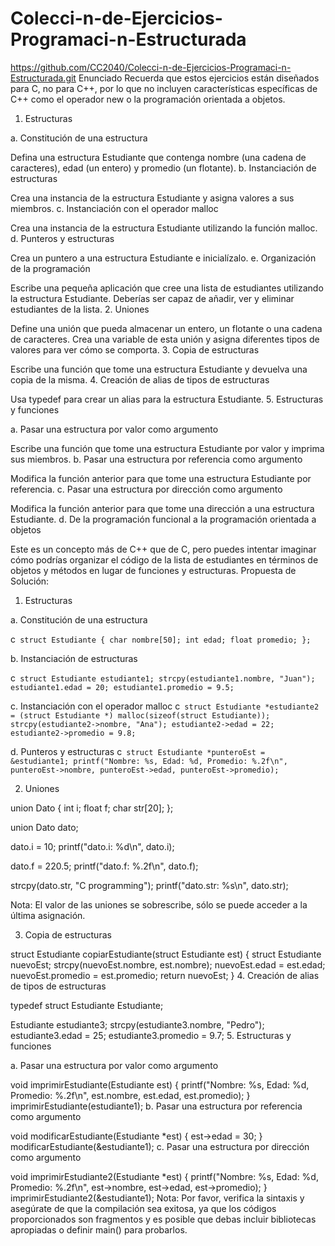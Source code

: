 # Colecci-n-de-Ejercicios-Programaci-n-Estructurada
https://github.com/CC2040/Colecci-n-de-Ejercicios-Programaci-n-Estructurada.git
Enunciado
Recuerda que estos ejercicios están diseñados para C, no para C++, por lo que no incluyen características específicas de C++ como el operador new o la programación orientada a objetos.

1. Estructuras

a. Constitución de una estructura

Defina una estructura Estudiante que contenga nombre (una cadena de caracteres), edad (un entero) y promedio (un flotante).
b. Instanciación de estructuras

Crea una instancia de la estructura Estudiante y asigna valores a sus miembros.
c. Instanciación con el operador malloc

Crea una instancia de la estructura Estudiante utilizando la función malloc.
d. Punteros y estructuras

Crea un puntero a una estructura Estudiante e inicialízalo.
e. Organización de la programación

Escribe una pequeña aplicación que cree una lista de estudiantes utilizando la estructura Estudiante. Deberías ser capaz de añadir, ver y eliminar estudiantes de la lista.
2. Uniones

Define una unión que pueda almacenar un entero, un flotante o una cadena de caracteres. Crea una variable de esta unión y asigna diferentes tipos de valores para ver cómo se comporta.
3. Copia de estructuras

Escribe una función que tome una estructura Estudiante y devuelva una copia de la misma.
4. Creación de alias de tipos de estructuras

Usa typedef para crear un alias para la estructura Estudiante.
5. Estructuras y funciones

a. Pasar una estructura por valor como argumento

Escribe una función que tome una estructura Estudiante por valor y imprima sus miembros.
b. Pasar una estructura por referencia como argumento

Modifica la función anterior para que tome una estructura Estudiante por referencia.
c. Pasar una estructura por dirección como argumento

Modifica la función anterior para que tome una dirección a una estructura Estudiante.
d. De la programación funcional a la programación orientada a objetos

Este es un concepto más de C++ que de C, pero puedes intentar imaginar cómo podrías organizar el código de la lista de estudiantes en términos de objetos y métodos en lugar de funciones y estructuras.
Propuesta de Solución:
1. Estructuras

a. Constitución de una estructura

c```
struct Estudiante {
    char nombre[50];
    int edad;
    float promedio;
};```

b. Instanciación de estructuras

c```
struct Estudiante estudiante1;
strcpy(estudiante1.nombre, "Juan");
estudiante1.edad = 20;
estudiante1.promedio = 9.5;```

c. Instanciación con el operador malloc
c```
struct Estudiante *estudiante2 = (struct Estudiante *) malloc(sizeof(struct Estudiante));
strcpy(estudiante2->nombre, "Ana");
estudiante2->edad = 22;
estudiante2->promedio = 9.8;```

d. Punteros y estructuras
c```
struct Estudiante *punteroEst = &estudiante1;
printf("Nombre: %s, Edad: %d, Promedio: %.2f\n", punteroEst->nombre, punteroEst->edad, punteroEst->promedio);```

2. Uniones


union Dato {
   int i;
   float f;
   char str[20];
};

union Dato dato;

dato.i = 10;
printf("dato.i: %d\n", dato.i);

dato.f = 220.5;
printf("dato.f: %.2f\n", dato.f);

strcpy(dato.str, "C programming");
printf("dato.str: %s\n", dato.str);


Nota: El valor de las uniones se sobrescribe, sólo se puede acceder a la última asignación.

3. Copia de estructuras


struct Estudiante copiarEstudiante(struct Estudiante est) {
    struct Estudiante nuevoEst;
    strcpy(nuevoEst.nombre, est.nombre);
    nuevoEst.edad = est.edad;
    nuevoEst.promedio = est.promedio;
    return nuevoEst;
}
4. Creación de alias de tipos de estructuras


typedef struct Estudiante Estudiante;

Estudiante estudiante3;
strcpy(estudiante3.nombre, "Pedro");
estudiante3.edad = 25;
estudiante3.promedio = 9.7;
5. Estructuras y funciones

a. Pasar una estructura por valor como argumento

void imprimirEstudiante(Estudiante est) {
    printf("Nombre: %s, Edad: %d, Promedio: %.2f\n", est.nombre, est.edad, est.promedio);
}
imprimirEstudiante(estudiante1);
b. Pasar una estructura por referencia como argumento

void modificarEstudiante(Estudiante *est) {
    est->edad = 30;
}
modificarEstudiante(&estudiante1);
c. Pasar una estructura por dirección como argumento

void imprimirEstudiante2(Estudiante *est) {
    printf("Nombre: %s, Edad: %d, Promedio: %.2f\n", est->nombre, est->edad, est->promedio);
}
imprimirEstudiante2(&estudiante1);
Nota: Por favor, verifica la sintaxis y asegúrate de que la compilación sea exitosa, ya que los códigos proporcionados son fragmentos y es posible que debas incluir bibliotecas apropiadas o definir main() para probarlos.

